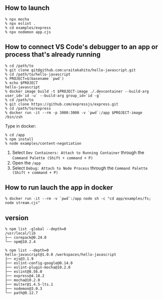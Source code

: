 ## How to launch

```console
% npx mocha
% npx eslint .
% cd examples/express
% npx nodemon app.cjs
```

## How to connect VS Code's debugger to an app or process that's already running

```console
% cd /path/to
% git clone git@github.com:uraitakahito/hello-javascript.git
% cd /path/to/hello-javascript
% PROJECT=$(basename `pwd`)
% echo $PROJECT
hello-javascript
% docker image build -t $PROJECT-image ./.devcontainer --build-arg user_id=`id -u` --build-arg group_id=`id -g`
% cd /path/to
% git clone https://github.com/expressjs/express.git
% cd /path/to/express
% docker run -it --rm -p 3000:3000 -v `pwd`:/app $PROJECT-image /bin/zsh
```

Type in docker:

```console
% cd /app
% npm install
% node examples/content-negotiation
```

1. Select `Dev Containers: Attach to Running Container` through the `Command Palette (Shift + command + P)`
2. Open the `/app`
3. Select `Debug: Attach to Node Process` through the `Command Palette (Shift + command + P)`

## How to run lauch the app in docker

```console
% docker run -it --rm -v `pwd`:/app node sh -c "cd app/examples/fs; node stream.cjs"
```

## version

```console
% npm list -global --depth=0
/usr/local/lib
├── corepack@0.24.0
└── npm@10.2.4

% npm list --depth=0
hello-javascript@1.0.0 /workspaces/hello-javascript
├── ejs@3.1.9
├── eslint-config-google@0.14.0
├── eslint-plugin-mocha@10.2.0
├── eslint@8.56.0
├── express@4.18.2
├── mocha@10.2.0
├── multer@1.4.5-lts.1
├── nodemon@3.0.3
└── path@0.12.7
```
